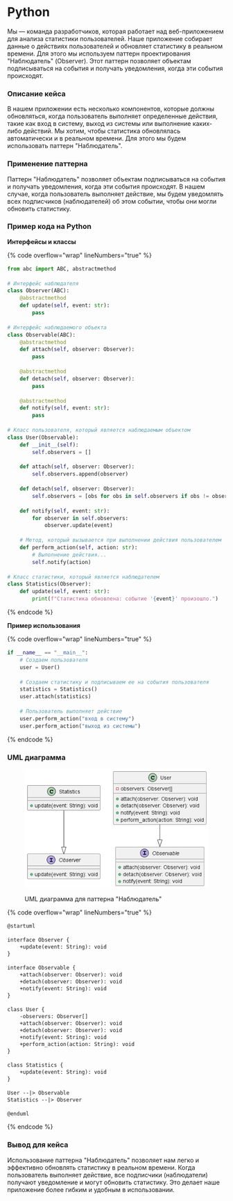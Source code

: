 # Python

Мы — команда разработчиков, которая работает над веб-приложением для анализа статистики пользователей. Наше приложение собирает данные о действиях пользователей и обновляет статистику в реальном времени. Для этого мы используем паттерн проектирования "Наблюдатель" (Observer). Этот паттерн позволяет объектам подписываться на события и получать уведомления, когда эти события происходят.

### Описание кейса

В нашем приложении есть несколько компонентов, которые должны обновляться, когда пользователь выполняет определенные действия, такие как вход в систему, выход из системы или выполнение каких-либо действий. Мы хотим, чтобы статистика обновлялась автоматически и в реальном времени. Для этого мы будем использовать паттерн "Наблюдатель".

### Применение паттерна

Паттерн "Наблюдатель" позволяет объектам подписываться на события и получать уведомления, когда эти события происходят. В нашем случае, когда пользователь выполняет действие, мы будем уведомлять всех подписчиков (наблюдателей) об этом событии, чтобы они могли обновить статистику.

### Пример кода на Python

**Интерфейсы и классы**

{% code overflow="wrap" lineNumbers="true" %}
```python
from abc import ABC, abstractmethod

# Интерфейс наблюдателя
class Observer(ABC):
    @abstractmethod
    def update(self, event: str):
        pass

# Интерфейс наблюдаемого объекта
class Observable(ABC):
    @abstractmethod
    def attach(self, observer: Observer):
        pass

    @abstractmethod
    def detach(self, observer: Observer):
        pass

    @abstractmethod
    def notify(self, event: str):
        pass

# Класс пользователя, который является наблюдаемым объектом
class User(Observable):
    def __init__(self):
        self.observers = []

    def attach(self, observer: Observer):
        self.observers.append(observer)

    def detach(self, observer: Observer):
        self.observers = [obs for obs in self.observers if obs != observer]

    def notify(self, event: str):
        for observer in self.observers:
            observer.update(event)

    # Метод, который вызывается при выполнении действия пользователем
    def perform_action(self, action: str):
        # Выполнение действия...
        self.notify(action)

# Класс статистики, который является наблюдателем
class Statistics(Observer):
    def update(self, event: str):
        print(f"Статистика обновлена: событие '{event}' произошло.")
```
{% endcode %}

**Пример использования**

{% code overflow="wrap" lineNumbers="true" %}
```python
if __name__ == "__main__":
    # Создаем пользователя
    user = User()

    # Создаем статистику и подписываем ее на события пользователя
    statistics = Statistics()
    user.attach(statistics)

    # Пользователь выполняет действие
    user.perform_action("вход в систему")
    user.perform_action("выход из системы")
```
{% endcode %}

### UML диаграмма

<figure><img src="../../../../../.gitbook/assets/image (2).png" alt=""><figcaption><p>UML диаграмма для паттерна "Наблюдатель"</p></figcaption></figure>

{% code overflow="wrap" lineNumbers="true" %}
```plantuml
@startuml

interface Observer {
    +update(event: String): void
}

interface Observable {
    +attach(observer: Observer): void
    +detach(observer: Observer): void
    +notify(event: String): void
}

class User {
    -observers: Observer[]
    +attach(observer: Observer): void
    +detach(observer: Observer): void
    +notify(event: String): void
    +perform_action(action: String): void
}

class Statistics {
    +update(event: String): void
}

User --|> Observable
Statistics --|> Observer

@enduml
```
{% endcode %}

### Вывод для кейса

Использование паттерна "Наблюдатель" позволяет нам легко и эффективно обновлять статистику в реальном времени. Когда пользователь выполняет действие, все подписчики (наблюдатели) получают уведомление и могут обновить статистику. Это делает наше приложение более гибким и удобным в использовании.
